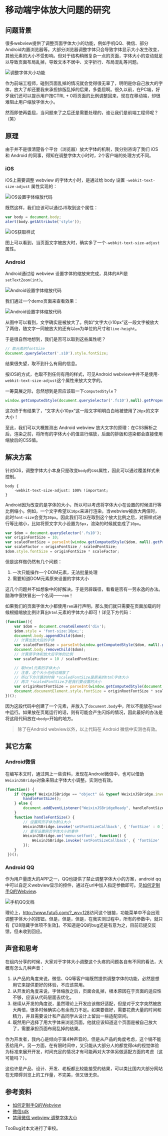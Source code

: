 # 移动端字体放大问题的研究

## 问题背景

很多webview提供了调整页面字体大小的功能，例如手机QQ、微信、部分Android内置浏览器等。大部分浏览器调整字体只会导致字体显示大小发生改变，其他元素的大小不受影响。但对于结构稍微复杂一点的页面，字体大小的变动就足以导致页面布局乱掉，导致文本不居中、文字折行、布局混乱等问题。

![调整字体大小功能](./asserts/browser-font/1.png)

作为前端工程师，碰到页面乱掉的情况就会觉得很无辜了，明明是你自己放大的字体，放大了却还要我来承担排版乱掉的后果，多委屈啊。很久以前，在PC端，好歹我们还可以提示用户按CTRL + 0将页面的比例调整回来，现在在移动端，却很难阻止用户缩放字体大小。

然而即使再委屈，当问题来了之后还是需要处理的，谁让我们是前端工程师呢？（笑）

## 原理

由于并不是很清楚各个平台（浏览器）放大字体的机制，我分别咨询了我们 iOS 和 Android 的同事，得知在调整字体大小时时，2个客户端的处理方式不同。

### iOS

iOS上需要调整 webview 的字体大小时，是通过给 body 设置 `-webkit-text-size-adjust` 属性实现的：

![iOS设置字体缩放代码](./asserts/browser-font/2.png)

既然这样，我们应该可以通过JS取到这个属性：

```javascript
var body = document.body;
alert(body.getAttribute('style'));
```

![iOS获取样式](./asserts/browser-font/3.png)

图上可以看到，当页面文字被放大时，确实多了一个`-webkit-text-size-adjust`属性。

### Android

Android通过给 webview 设置字体的缩放来完成，具体的API是`setTextZoom(int)`。

![Android设置字体缩放代码](./asserts/browser-font/4.png)

我们通过一个demo页面来查看效果：

![Android设置字体缩放代码](./asserts/browser-font/5.jpg)

从图中可以看到，文字确实是被放大了。例如“文字大小10px”这一段文字被放大了两倍，随文字一同被放大的还有以`em`为单位的尺寸和`line-height`。

于是很自然地想到，我们是否可以取到这些属性呢？

```javascript
// 取元素的fontSize
document.querySelector('.s10').style.fontSize;
```

结果很失望，取不到什么有用的信息。

按iOS的方式，也取不到任何有用的样式，可见Android webview中并不是使用`-webkit-text-size-adjust`这个属性来放大文字的。

一筹莫展之际，忽然想到是否应该取一下`computedStyle`？

```javascript
window.getComputedStyle(document.querySelector('.fs10'),null).getPropertyValue('font-size')
```

这次终于有结果了，“文字大小10px”这一段文字明明白白地被使用了`20px`的文字大小！

至此，我们可以大概推测出 Android webview 放大文字的原理：在CSS解析之后，渲染之前，将所有的字体大小的值进行缩放，后面的排版和渲染都会直接使用缩放后的CSS值。

## 解决方案

针对iOS，调整字体大小本身只是改变`body`的css属性，因此可以通过覆盖样式来控制。

```
body {
    -webkit-text-size-adjust: 100% !important;
}
```

Android因为改变的是字体的大小，所以可以考虑将字体大小在设置的时候进行等比例缩小。例如，一个文字希望以`10px`来进行渲染，当webview被放大两倍时，此时`font-size`会变为`20px`。因此我们可以在取到这个放大比例之后，对原样式进行等比缩小，比如将原文字大小设置为`5px`，渲染的时候就变成了`10px`。

```javascript
var $dom = document.querySelector('.fs10');
var originFontSize = 10;
var scaledFontSize = parseInt(window.getComputedStyle($dom, null).getPropertyValue('font-size'));
var scaleFactor = originFontSize / scaledFontSize;
$dom.style.fontSize = originFontSize * scaleFactor;
```

但是这样做仍然有几个问题：

1. 一次只能操作一个DOM元素，无法批量处理
2. 需要知道DOM元素原来设置的字体大小

这几个问题并不如想象中的好解决。于是另辟蹊径，看看是否有一劳永逸的办法。脑海中很快冒出一个名词——`rem`！

如果我们的页面字体大小都使用`rem`进行声明，那么我们就只需要在页面加载的时候根据缩放比例计算出`html`元素的字体大小即可！详见下方代码：

```javascript
(function(){
    var $dom = document.createElement('div');
    $dom.style = 'font-size:10px;';
    document.body.appendChild($dom);
    // 计算出放大后的字体
    var scaledFontSize = parseInt(window.getComputedStyle($dom, null).getPropertyValue('font-size'));
    document.body.removeChild($dom);
    // 计算原字体和放大后字体的比例
    var scaleFactor = 10 / scaledFontSize;

    // 取html元素的字体大小
    // 注意，这个大小也经过缩放了
    // 所以下方计算的时候 *scaledFontSize是原来的html字体大小
    // 再次 *scaledFontSize才是我们要设置的大小
    var originRootFontSize = parseInt(window.getComputedStyle(document.documentElement, null).getPropertyValue('font-size'));
    document.documentElement.style.fontSize = originRootFontSize * scaleFactor * scaleFactor + 'px';
})();
```

因为这段代码中创建了一个元素，并放入了`document.body`中，所以不能放在`head`中运行。如果放在页尾运行的话，则有可能会产生闪烁的情况，因此最好的办法是将这段代码放在`<body>`开始的地方。

> 除了在Android webview以外，以上代码在 Android 微信中实测也有效。

## 其它方案

### Android微信

在编写本文时，通过网上一些资料，发现在Android微信中，也可以借助`WeixinJSBridge`对象来阻止字体大小调整。实测也有效。

```javascript
(function() {
    if (typeof WeixinJSBridge == "object" && typeof WeixinJSBridge.invoke == "function") {
        handleFontSize();
    } else {
        document.addEventListener("WeixinJSBridgeReady", handleFontSize, false);
    }
    function handleFontSize() {
        // 设置网页字体为默认大小
        WeixinJSBridge.invoke('setFontSizeCallback', { 'fontSize' : 0 });
        // 重写设置网页字体大小的事件
        WeixinJSBridge.on('menu:setfont', function() {
            WeixinJSBridge.invoke('setFontSizeCallback', { 'fontSize' : 0 });
        });
    }
 })();
```

### Android QQ

作为用户量庞大的APP之一，QQ也提供了禁止调整字体大小的方案，android qq中可以自定义webview显示的控件，通过在url中加入指定参数即可。见[如何定制手Q的Webview](http://wiki.open.qq.com/wiki/%E5%A6%82%E4%BD%95%E5%AE%9A%E5%88%B6%E6%89%8BQ%E7%9A%84Webview).

![手机QQ文档](./asserts/browser-font/6.png)

理论上，<http://www.futu5.com/?_wv=128>访问这个链接，功能菜单中不会出现调整字体大小的按钮。但是，但是，但是，在我实测过程中，所有的参数中，就只有【128隐藏字体项不生效】。不知道是QQ的bug还是有意为之，目前已提交反馈，但未收到回应。

## 声音和思考

在组内分享的时候，大家对于字体大小调整这个头疼的问题各自有不同的看法，大概有怎么几种声音：

1. 从产品的角度来说，微信、QQ等客户端既然提供调整字体的功能，必然是想用它来提供更好的体验，不应该禁用。
2. 从开发的角度来说，字体缩放之后，页面会乱掉，根本原因在于页面的适应性不够，应该从代码层面去优化。
3. 继续从开发的角度说，虽然理论上开发应该做好适配，但是对于文字突然被放大两倍，很多时候确实心有余而力不足。如果要做好，需要花费大量的时间和精力，并且需要设计和产品同学从设计上留出一些适配空间。
4. 既然用户选择了用大字体来浏览页面，他就应该知道这个页面是被自己放大了，需要承担页面布局乱掉的结果。

作为开发者，我内心是倾向于第4种声音的，但是从产品的角度考虑，这个锅不能丢给用户。另一方面，在有限时间中，又只能从大部分人的都觉得ok的视觉体验为标准来展开开发，时间充足的情况才有可能再对大字体另做适配方面的考虑（这可能吗？）。

这也许是产品、设计、开发、老板都比较能接受的结果，可以类比国内大部分网站在无障碍浏览上的工作量，不完美，但又很无奈。

## 参考资料

- [如何定制手Q的Webview](http://wiki.open.qq.com/wiki/%E5%A6%82%E4%BD%95%E5%AE%9A%E5%88%B6%E6%89%8BQ%E7%9A%84Webview)
- [微信sdk](http://qydev.weixin.qq.com/wiki/index.php?title=%E5%BE%AE%E4%BF%A1JS-SDK%E6%8E%A5%E5%8F%A3#.E9.99.84.E5.BD.953-.E6.89.80.E6.9C.89JS.E6.8E.A5.E5.8F.A3.E5.88.97.E8.A1.A8)
- [禁用微信 webview 调整字体大小](https://zhuanlan.zhihu.com/p/21574121)

TooBug对本文进行了审校。
